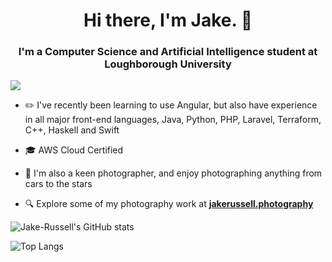 <h1 align="center">Hi there, I'm Jake. 👋</h1>
<h3 align="center">I'm a Computer Science and Artificial Intelligence student at Loughborough University</h3>

![](https://komarev.com/ghpvc/?username=Jake-Russell)

- ✏️ I've recently been learning to use Angular, but also have experience in all major front-end languages, Java, Python, PHP, Laravel, Terraform, C++, Haskell and Swift

- 🎓 AWS Cloud Certified

- 📸 I'm also a keen photographer, and enjoy photographing anything from cars to the stars

- 🔍 Explore some of my photography work at **[jakerussell.photography](https://jakerussell.photography/)**

![Jake-Russell's GitHub stats](https://github-readme-stats.vercel.app/api?username=Jake-Russell)

![Top Langs](https://github-readme-stats.vercel.app/api/top-langs/?username=Jake-Russell&layout=compact)

<!--
**Jake-Russell/Jake-Russell** is a ✨ _special_ ✨ repository because its `README.md` (this file) appears on your GitHub profile.

Here are some ideas to get you started:

- 🔭 I’m currently working on ...
- 🌱 I’m currently learning ...
- 👯 I’m looking to collaborate on ...
- 🤔 I’m looking for help with ...
- 💬 Ask me about ...
- 📫 How to reach me: ...
- 😄 Pronouns: ...
- ⚡ Fun fact: ...
-->
